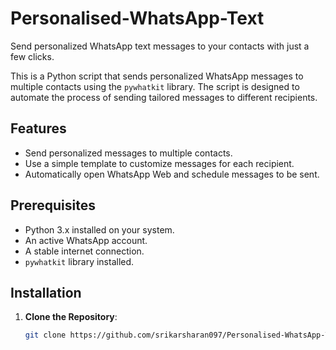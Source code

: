 # Personalised-WhatsApp-Text
Send personalized WhatsApp text messages to your contacts with just a few clicks.

This is a Python script that sends personalized WhatsApp messages to multiple contacts using the `pywhatkit` library. The script is designed to automate the process of sending tailored messages to different recipients.

## Features

- Send personalized messages to multiple contacts.
- Use a simple template to customize messages for each recipient.
- Automatically open WhatsApp Web and schedule messages to be sent.

## Prerequisites

- Python 3.x installed on your system.
- An active WhatsApp account.
- A stable internet connection.
- `pywhatkit` library installed.

## Installation

1. **Clone the Repository**:
   ```sh
   git clone https://github.com/srikarsharan097/Personalised-WhatsApp-Text/
